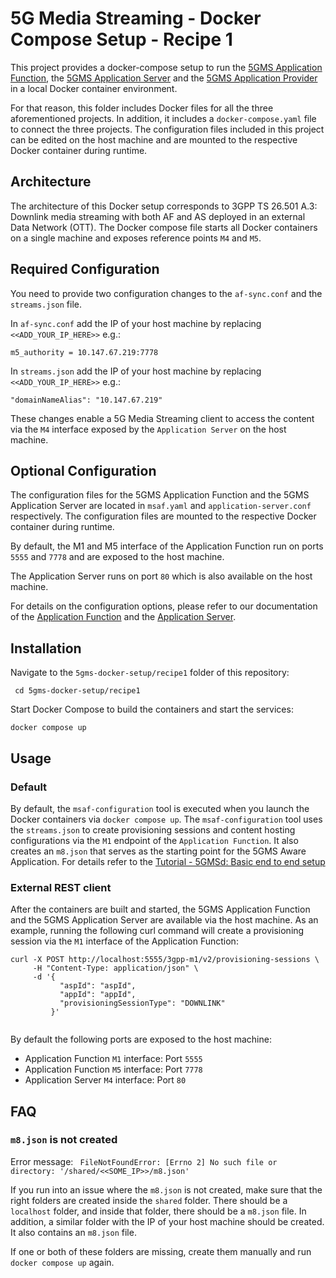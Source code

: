 # 5G Media Streaming - Docker Compose Setup - Recipe 1

This project provides a docker-compose setup to run
the [5GMS Application Function](https://github.com/5G-MAG/rt-5gms-application-function),
the [5GMS Application Server](https://github.com/5G-MAG/rt-5gms-application-server) and
the [5GMS Application Provider](https://github.com/5G-MAG/rt-5gms-application-provider)
in a local Docker container environment.

For that reason, this folder includes Docker files for all the three aforementioned projects. In addition, it includes a
`docker-compose.yaml` file to connect the three projects. The configuration files included in this project can be edited
on the
host machine and
are mounted to the respective Docker container during runtime.

## Architecture

The architecture of this Docker setup corresponds to 3GPP TS 26.501 A.3: Downlink media streaming with both AF and AS
deployed in an external Data Network (OTT). The Docker compose file starts all Docker containers on a single machine
and exposes reference points `M4` and `M5`.

## Required Configuration

You need to provide two configuration changes to the `af-sync.conf` and the `streams.json` file.

In `af-sync.conf` add the IP of your host machine by replacing `<<ADD_YOUR_IP_HERE>>` e.g.:

````
m5_authority = 10.147.67.219:7778
````

In `streams.json` add the IP of your host machine by replacing `<<ADD_YOUR_IP_HERE>>` e.g.:

````
"domainNameAlias": "10.147.67.219"
````

These changes enable a 5G Media Streaming client to access the content via the `M4` interface exposed by the
`Application Server` on the host machine.

## Optional Configuration

The configuration files for the 5GMS Application Function and the 5GMS Application Server are located in `msaf.yaml` and
`application-server.conf` respectively. The configuration files are mounted to the respective Docker container during
runtime.

By default, the M1 and M5 interface of the Application Function run on ports
`5555` and `7778` and are exposed to the host machine.

The Application Server runs on port `80` which is also available on the host machine.

For details on the configuration options, please refer to our documentation of
the [Application Function](https://5g-mag.github.io/Getting-Started/pages/5g-media-streaming/usage/application-function/configuration-5GMSAF.html)
and
the [Application Server](https://5g-mag.github.io/Getting-Started/pages/5g-media-streaming/usage/application-server/testing-AS.html#testing).

## Installation

Navigate to the `5gms-docker-setup/recipe1` folder of this repository:

` cd 5gms-docker-setup/recipe1`

Start Docker Compose to build the containers and start the services:

`docker compose up`

## Usage

### Default

By default, the `msaf-configuration` tool is executed when you launch the Docker containers via `docker compose up`. The
`msaf-configuration` tool uses the `streams.json` to create provisioning sessions and content hosting configurations via
the `M1` endpoint of the `Application Function`. It
also creates an `m8.json` that serves as the starting point for the 5GMS Aware Application. For details refer to
the [Tutorial - 5GMSd: Basic end to end setup](https://5g-mag.github.io/Getting-Started/pages/5g-media-streaming/tutorials/end-to-end.html)

### External REST client

After the containers are built and started, the 5GMS Application Function and the 5GMS Application Server are available
via the host machine. As an example, running the following curl command will create a provisioning session via the `M1`
interface of the Application Function:

````shell
curl -X POST http://localhost:5555/3gpp-m1/v2/provisioning-sessions \
     -H "Content-Type: application/json" \
     -d '{
           "aspId": "aspId",
           "appId": "appId",
           "provisioningSessionType": "DOWNLINK"
         }'
        
````

By default the following ports are exposed to the host machine:

* Application Function `M1` interface: Port `5555`
* Application Function `M5` interface: Port `7778`
* Application Server `M4` interface: Port `80`

## FAQ

### `m8.json` is not created

Error message: ` FileNotFoundError: [Errno 2] No such file or directory: '/shared/<<SOME_IP>>/m8.json'`

If you run into an issue where the `m8.json` is not created, make sure that the right folders are created inside the
`shared`
folder. There should be a `localhost` folder, and inside that folder, there should be a `m8.json` file. In addition, a
similar folder with the IP of your host machine should be created. It also contains an `m8.json` file.

If one or both of these folders are missing, create them manually and run `docker compose up` again.
